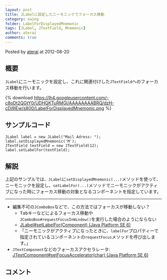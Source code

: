 ```yaml
---
layout: post
title: JLabelに設定したニーモニックでフォーカス移動
category: swing
folder: LabelForDisplayedMnemonic
tags: [JLabel, JTextField, Mnemonic]
author: aterai
comments: true
---
```


Posted by [aterai](http://terai.xrea.jp/aterai.html) at 2012-08-20

## 概要
`JLabel`にニーモニックを設定し、これに関連付けした`JTextField`へのフォーカス移動を行います。

{% download https://lh4.googleusercontent.com/-c8oDt2QGtY0/UDHQKTuRMGI/AAAAAAAABRQ/dzH-cDi9lEw/s800/LabelForDisplayedMnemonic.png %}

## サンプルコード
<pre class="prettyprint"><code>JLabel label = new JLabel("Mail Adress: ");
label.setDisplayedMnemonic('M');
JTextField textField = new JTextField(12);
label.setLabelFor(textField);
</code></pre>

## 解説
上記のサンプルでは、`JLabel`に`setDisplayedMnemonic(...)`メソッドを使って、ニーモニックを設定し、`setLabelFor(...)`メソッドでニーモニックがアクティブになった時にフォーカス移動の対象となるコンポーネントを指定しています。

- - - -
- 編集不可の`JComboBox`などで、この方法ではフォーカスが移動しない？
    - <kbd>Tab</kbd>キーなどによるフォーカス移動や`JComboBox#requestFocusInWindow()`を実行した場合のようにならない
    - [JLabel#setLabelFor(Component) (Java Platform SE 6)](http://docs.oracle.com/javase/jp/6/api/javax/swing/JLabel.html#setLabelFor%28java.awt.Component%29)
    - 「ニーモニックがアクティブになったときに、`labelFor`プロパティーで指定されているコンポーネントの`requestFocus`メソッドを呼び出します。」
- `JTextComponent`などのフォーカスアクセラレータ: [JTextComponent#setFocusAccelerator(char) (Java Platform SE 6)](http://docs.oracle.com/javase/jp/6/api/javax/swing/text/JTextComponent.html#setFocusAccelerator%28char%29)

<!-- dummy comment line for breaking list -->

## コメント
